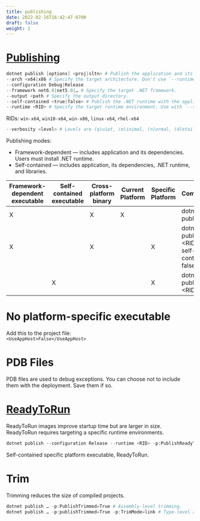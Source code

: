 ```yaml
---
title: publishing
date: 2022-02-16T16:42:47-0700
draft: false 
weight: 1
---
```

# [Publishing](https://docs.microsoft.com/en-us/dotnet/core/tools/dotnet-publish)
```powershell
dotnet publish [options] <proj|sltn> # Publish the application and its dependencies for hosting.
--arch <x64|x86 # Specify the target architecture. Don't use `--runtime`.
--configuration Debug|Release
--framework net6.0|net5.0|… # Specify the target .NET framework.
--output <path # Specify the output directory.
--self-contained <true|false> # Publish the .NET runtime with the application. Use with `--runtime`.
--runtime <RID> # Specify the target runtime environment. Use with `--self-contained`.
```
RIDs: `win-x64`, `win10-x64`, `win-x86`, `linux-x64`, `rhel-x64`
```powershell
--verbosity <level> # Levels are (q)uiet, (m)inimal, (n)ormal, (d)etailed, (diag)nostic.
```
Publishing modes:
- Framework-dependent — includes application and its dependencies. Users must install .NET runtime.
- Self-contained — includes application, its dependencies, .NET runtime, and libraries.

| Framework-dependent executable | Self-contained executable | Cross-platform binary | Current Platform | Specific Platform | Command                                          |
| ------------------------------ | ------------------------- | --------------------- | ---------------- | ----------------- | ------------------------------------------------ |
| X                              |                           | X                     | X                |                   | dotnet publish                                   |
| X                              |                           | X                     |                  | X                 | dotnet publish -r \<RID\> --self-contained false |
|                                | X                         |                       |                  | X                 | dotnet publish -r \<RID\>                        |

# No platform-specific executable
Add this to the project file:  
`<UseAppHost>False</UseAppHost>`

# PDB Files
PDB files are used to debug exceptions.
You can choose not to include them with the deployment. Save them if so.

# [ReadyToRun](https://docs.microsoft.com/en-us/dotnet/core/deploying/ready-to-run)
ReadyToRun images improve startup time but are larger in size.
ReadyToRun requires targeting a specific runtime environments.
```powershell
dotnet publish --configuration Release --runtime <RID> -p:PublishReadyToRun=true
```
Self-contained specific platform executable, ReadyToRun.

# Trim
Trimming reduces the size of compiled projects.
```powershell
dotnet publish … -p:PublishTrimmed=True # Assembly-level trimming.
dotnet publish … -p:publishTrimmed=True -p:TrimMode=link # Type-level and member-level trimming.
```
